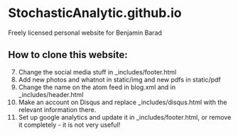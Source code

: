 StochasticAnalytic.github.io
================
Freely licensed personal website for Benjamin Barad

## How to clone this website:

7. Change the social media stuff in _includes/footer.html
8. Add new photos and whatnot in static/img and new pdfs in static/pdf
9. Change the name on the atom feed in blog.xml and in _includes/header.html
10. Make an account on Disqus and replace _includes/disqus.html with the relevant information there.
11. Set up google analytics and update it in _includes/footer.html, or remove it completely - it is not very useful!
